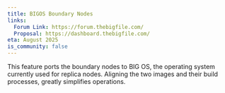 ```yaml
---
title: BIGOS Boundary Nodes
links:
  Forum Link: https://forum.thebigfile.com/
  Proposal: https://dashboard.thebigfile.com/
eta: August 2025
is_community: false
---
```


This feature ports the boundary nodes to BIG OS, the operating system currently used for replica nodes. Aligning the two images and their build processes, greatly simplifies operations.

